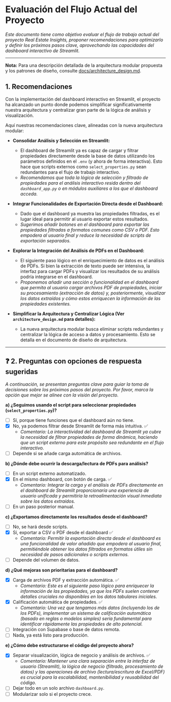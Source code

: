 # Evaluación del Flujo Actual del Proyecto

*Este documento tiene como objetivo evaluar el flujo de trabajo actual del proyecto Real Estate Insights, proponer recomendaciones para optimizarlo y definir los próximos pasos clave, aprovechando las capacidades del dashboard interactivo de Streamlit.*

---

**Nota:** Para una descripción detallada de la arquitectura modular propuesta y los patrones de diseño, consulte [docs/architecture_design.md](docs/architecture_design.md).

## 1. Recomendaciones

Con la implementación del dashboard interactivo en Streamlit, el proyecto ha alcanzado un punto donde podemos simplificar significativamente nuestra arquitectura y centralizar gran parte de la lógica de análisis y visualización.

Aquí nuestras recomendaciones clave, alineadas con la nueva arquitectura modular:

*   **Consolidar Análisis y Selección en Streamlit:**
    *   El dashboard de Streamlit ya es capaz de cargar y filtrar propiedades directamente desde la base de datos utilizando los parámetros definidos en el `.env` (y ahora de forma interactiva). Esto hace que scripts externos como `select_properties.py` sean redundantes para el flujo de trabajo interactivo.
    *   *Recomendamos que toda la lógica de selección y filtrado de propiedades para el análisis interactivo resida dentro del `dashboard_app.py` o en módulos auxiliares a los que el dashboard acceda.*

*   **Integrar Funcionalidades de Exportación Directa desde el Dashboard:**
    *   Dado que el dashboard ya muestra las propiedades filtradas, es el lugar ideal para permitir al usuario exportar estos resultados.
    *   *Sugerimos añadir botones en el dashboard para exportar las propiedades filtradas a formatos comunes como CSV o PDF. Esto empodera al usuario final y reduce la necesidad de scripts de exportación separados.*

*   **Explorar la Integración del Análisis de PDFs en el Dashboard:**
    *   El siguiente paso lógico en el enriquecimiento de datos es el análisis de PDFs. Si bien la extracción de texto puede ser intensiva, la interfaz para cargar PDFs y visualizar los resultados de su análisis podría integrarse en el dashboard.
    *   *Proponemos añadir una sección o funcionalidad en el dashboard que permita al usuario cargar archivos PDF de propiedades, iniciar su procesamiento (extracción de datos) y, posteriormente, visualizar los datos extraídos y cómo estos enriquecen la información de las propiedades existentes.*

*   **Simplificar la Arquitectura y Centralizar Lógica (Ver `architecture_design.md` para detalles):**
    *   La nueva arquitectura modular busca eliminar scripts redundantes y centralizar la lógica de acceso a datos y procesamiento. Esto se detalla en el documento de diseño de arquitectura.

---

## ❓ 2. Preguntas con opciones de respuesta sugeridas

*A continuación, se presentan preguntas clave para guiar la toma de decisiones sobre los próximos pasos del proyecto. Por favor, marca la opción que mejor se alinee con la visión del proyecto.*

**a) ¿Seguimos usando el script para seleccionar propiedades (`select_properties.py`)?**

*   [ ] Sí, porque tiene funciones que el dashboard aún no tiene.
*   [X] No, ya podemos filtrar desde Streamlit de forma más intuitiva. ✅
    *   *Comentario: La interactividad del dashboard de Streamlit ya cubre la necesidad de filtrar propiedades de forma dinámica, haciendo que un script externo para este propósito sea redundante en el flujo interactivo.*
*   [ ] Depende si se añade carga automática de archivos.

**b) ¿Dónde debe ocurrir la descarga/lectura de PDFs para análisis?**

*   [ ] En un script externo automatizado.
*   [X] En el mismo dashboard, con botón de carga. ✅
    *   *Comentario: Integrar la carga y el análisis de PDFs directamente en el dashboard de Streamlit proporcionaría una experiencia de usuario unificada y permitiría la retroalimentación visual inmediata sobre los datos extraídos.*
*   [ ] En un paso posterior manual.

**c) ¿Exportamos directamente los resultados desde el dashboard?**

*   [ ] No, se hará desde scripts.
*   [X] Sí, exportar a CSV o PDF desde el dashboard ✅
    *   *Comentario: Permitir la exportación directa desde el dashboard es una funcionalidad de valor añadido que empodera al usuario final, permitiéndole obtener los datos filtrados en formatos útiles sin necesidad de pasos adicionales o scripts externos.*
*   [ ] Depende del volumen de datos.

**d) ¿Qué mejoras son prioritarias para el dashboard?**

*   [X] Carga de archivos PDF y extracción automática. ✅
    *   *Comentario: Este es el siguiente paso lógico para enriquecer la información de las propiedades, ya que los PDFs suelen contener detalles cruciales no disponibles en los datos tabulares iniciales.*
*   [X] Calificación automática de propiedades. ✅
    *   *Comentario: Una vez que tengamos más datos (incluyendo los de los PDFs), implementar un sistema de calificación automática (basado en reglas o modelos simples) sería fundamental para identificar rápidamente las propiedades de alto potencial.*
*   [ ] Integración con Supabase o base de datos remota.
*   [ ] Nada, ya está listo para producción.

**e) ¿Cómo debe estructurarse el código del proyecto ahora?**

*   [X] Separar visualización, lógica de negocio y análisis de archivos. ✅
    *   *Comentario: Mantener una clara separación entre la interfaz de usuario (Streamlit), la lógica de negocio (filtrado, procesamiento de datos) y las operaciones de archivo (lectura/escritura de Excel/PDF) es crucial para la escalabilidad, mantenibilidad y reusabilidad del código.*
*   [ ] Dejar todo en un solo archivo `dashboard.py`.
*   [ ] Modularizar solo si el proyecto crece.
